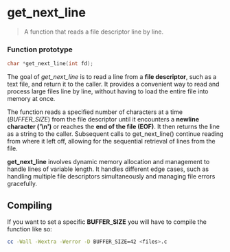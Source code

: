 # get_next_line

> A function that reads a file descriptor line by line.

### Function prototype

```c
char *get_next_line(int fd);
```

The goal of *get_next_line* is to read a line from a **file descriptor**, such as a text file, and return it to the caller. It provides a convenient way to read and process large files line by line, without having to load the entire file into memory at once.

The function reads a specified number of characters at a time (*BUFFER_SIZE*) from the file descriptor until it encounters a **newline character ('\n')** or reaches the **end of the file (EOF)**. It then returns the line as a string to the caller. Subsequent calls to get_next_line() continue reading from where it left off, allowing for the sequential retrieval of lines from the file.

**get_next_line** involves dynamic memory allocation and management to handle lines of variable length. It handles different edge cases, such as handling multiple file descriptors simultaneously and managing file errors gracefully.

## Compiling

If you want to set a specific **BUFFER_SIZE** you will have to compile the function like so:
```zsh
cc -Wall -Wextra -Werror -D BUFFER_SIZE=42 <files>.c
```